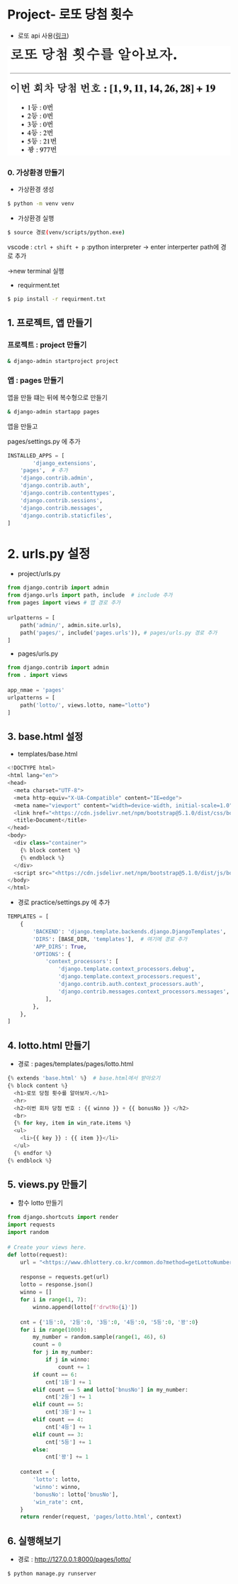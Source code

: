 # Project- 로또 당첨 횟수

- 로또 api 사용([링크](https://www.dhlottery.co.kr/common.do?method=getLottoNumber&drwNo=1))

![프로젝트](md-images/131809027-0593febe-9843-4c9c-9361-c95b83a98119.png)



### 0. 가상환경 만들기

- 가상환경 생성

```bash
$ python -m venv venv 
```

- 가상환경 실행

```bash
$ source 경로(venv/scripts/python.exe)
```

vscode : `ctrl + shift + p` :python interpreter → enter interperter path에 경로 추가

→new terminal 실행

- requirment.tet

```bash
$ pip install -r requirment.txt
```

## 1. 프로젝트, 앱 만들기

### 프로젝트 : project 만들기

```bash
& django-admin startproject project
```

### 앱 : pages 만들기

앱을 만들 떄는 뒤에 복수형으로 만들기

```bash
& django-admin startapp pages
```

앱을 만들고

pages/settings.py 에 추가

```python
INSTALLED_APPS = [
		'django_extensions',
    'pages',  # 추가
    'django.contrib.admin',
    'django.contrib.auth',
    'django.contrib.contenttypes',
    'django.contrib.sessions',
    'django.contrib.messages',
    'django.contrib.staticfiles',
]
```

# 2. urls.py 설정

- project/urls.py

```python
from django.contrib import admin
from django.urls import path, include  # include 추가
from pages import views # 앱 경로 추가

urlpatterns = [
    path('admin/', admin.site.urls),
    path('pages/', include('pages.urls')), # pages/urls.py 경로 추가
]
```

- pages/urls.py

```python
from django.contrib import admin
from . import views 

app_nmae = 'pages'
urlpatterns = [
    path('lotto/', views.lotto, name="lotto")
]
```

## 3. base.html 설정

- templates/base.html

```python
<!DOCTYPE html>
<html lang="en">
<head>
  <meta charset="UTF-8">
  <meta http-equiv="X-UA-Compatible" content="IE=edge">
  <meta name="viewport" content="width=device-width, initial-scale=1.0">
  <link href="<https://cdn.jsdelivr.net/npm/bootstrap@5.1.0/dist/css/bootstrap.min.css>" rel="stylesheet" integrity="sha384-KyZXEAg3QhqLMpG8r+8fhAXLRk2vvoC2f3B09zVXn8CA5QIVfZOJ3BCsw2P0p/We" crossorigin="anonymous">
  <title>Document</title>
</head>
<body>
  <div class="container">
    {% block content %}
    {% endblock %}
  </div>
  <script src="<https://cdn.jsdelivr.net/npm/bootstrap@5.1.0/dist/js/bootstrap.bundle.min.js>" integrity="sha384-U1DAWAznBHeqEIlVSCgzq+c9gqGAJn5c/t99JyeKa9xxaYpSvHU5awsuZVVFIhvj" crossorigin="anonymous"></script>
</body>
</html>
```

- 경로 practice/settings.py 에 추가

```python
TEMPLATES = [
    {
        'BACKEND': 'django.template.backends.django.DjangoTemplates',
        'DIRS': [BASE_DIR, 'templates'],  # 여기에 경로 추가
        'APP_DIRS': True,
        'OPTIONS': {
            'context_processors': [
                'django.template.context_processors.debug',
                'django.template.context_processors.request',
                'django.contrib.auth.context_processors.auth',
                'django.contrib.messages.context_processors.messages',
            ],
        },
    },
]
```

## 4. lotto.html 만들기

- 경로 : pages/templates/pages/lotto.html

```python
{% extends 'base.html' %}  # base.html에서 받아오기
{% block content %}
  <h1>로또 당첨 횟수를 알아보자.</h1>
  <hr>
  <h2>이번 회차 당첨 번호 : {{ winno }} + {{ bonusNo }} </h2>
  <br>
  {% for key, item in win_rate.items %}
  <ul>
    <li>{{ key }} : {{ item }}</li>
  </ul>
  {% endfor %}
{% endblock %}
```

## 5. views.py 만들기

- 함수 lotto 만들기

```python
from django.shortcuts import render
import requests
import random

# Create your views here.
def lotto(request):
    url = "<https://www.dhlottery.co.kr/common.do?method=getLottoNumber&drwNo=1>"

    response = requests.get(url)
    lotto = response.json()
    winno = []
    for i in range(1, 7):
        winno.append(lotto[f'drwtNo{i}'])

    cnt = {'1등':0, '2등':0, '3등':0, '4등':0, '5등':0, '꽝':0}
    for i in range(1000):
        my_number = random.sample(range(1, 46), 6)
        count = 0
        for j in my_number:
            if j in winno:
                count += 1
        if count == 6:
            cnt['1등'] += 1
        elif count == 5 and lotto['bnusNo'] in my_number:
            cnt['2등'] += 1
        elif count == 5:
            cnt['3등'] += 1
        elif count == 4:
            cnt['4등'] += 1
        elif count == 3:
            cnt['5등'] += 1
        else:
            cnt['꽝'] += 1

    context = {
        'lotto': lotto,
        'winno': winno,
        'bonusNo': lotto['bnusNo'],
        'win_rate': cnt,
    }
    return render(request, 'pages/lotto.html', context)
```

## 6. 실행해보기

- 경로 : http://127.0.0.1:8000/pages/lotto/

```bash
$ python manage.py runserver
```